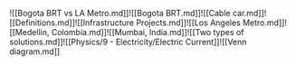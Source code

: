 ![[Bogota BRT vs LA Metro.md]]![[Bogota BRT.md]]![[Cable car.md]]![[Definitions.md]]![[Infrastructure Projects.md]]![[Los Angeles Metro.md]]![[Medellin, Colombia.md]]![[Mumbai, India.md]]![[Two types of solutions.md]]![[Physics/9 - Electricity/Electric Current]]![[Venn diagram.md]]